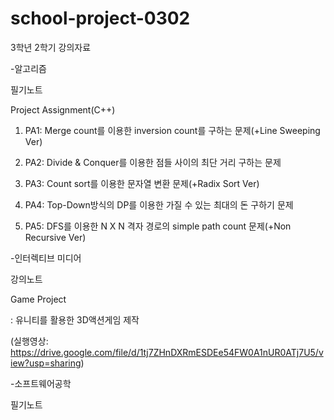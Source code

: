 # school-project-0302

3학년 2학기 강의자료


-알고리즘

  필기노트
  
  Project Assignment(C++)
  
  1. PA1: Merge count를 이용한 inversion count를 구하는 문제(+Line Sweeping Ver)
  
  2. PA2: Divide & Conquer를 이용한 점들 사이의 최단 거리 구하는 문제 
  
  3. PA3: Count sort를 이용한 문자열 변환 문제(+Radix Sort Ver)
  
  4. PA4: Top-Down방식의 DP를 이용한 가질 수 있는 최대의 돈 구하기 문제 
  
  5. PA5: DFS를 이용한 N X N 격자 경로의 simple path count 문제(+Non Recursive Ver) 
    

-인터렉티브 미디어

  강의노트
  
  Game Project
  
  : 유니티를 활용한 3D액션게임 제작
  
  (실행영상: https://drive.google.com/file/d/1tj7ZHnDXRmESDEe54FW0A1nUR0ATj7U5/view?usp=sharing)


-소프트웨어공학

  필기노트

